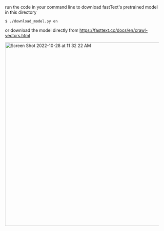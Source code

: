 run the code in your command line to download fastText's pretrained model in this directory 

`$ ./download_model.py en`
  
 or download the model directly from https://fasttext.cc/docs/en/crawl-vectors.html
 
 <img width="600" alt="Screen Shot 2022-10-28 at 11 32 22 AM" src="https://user-images.githubusercontent.com/40763359/198555507-d58f3bd9-fcf4-4a84-a637-9a6df5564381.png">
